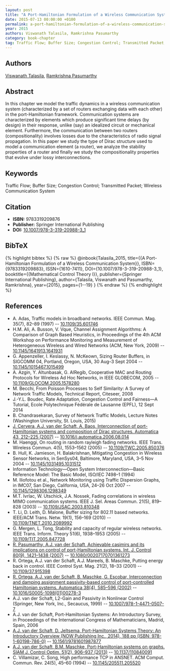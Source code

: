 ```yaml
---
layout: post
title: "A Port-Hamiltonian Formulation of a Wireless Communication System"
date: 2015-07-13 00:00:00 +0100
permalink: a-port-hamiltonian-formulation-of-a-wireless-communication-system
year: 2015
authors: Viswanath Talasila, Ramkrishna Pasumarthy
category: book-chapter
tag: Traffic Flow; Buffer Size; Congestion Control; Transmitted Packet; Wireless Communication System
---
```

 
## Authors
[Viswanath Talasila](authors/viswanath-talasila), [Ramkrishna Pasumarthy](authors/ramkrishna-pasumarthy)
 
## Abstract
In this chapter we model the traffic dynamics in a wireless communication system (characterized by a set of routers exchanging data with each other) in the port-Hamiltonian framework. Communication systems are characterized by elements which produce significant time delays (by design) in their response, unlike (say) an idealized circuit or mechanical element. Furthermore, the communication between two routers (compositionality) involves losses due to the characteristics of radio signal propagation. In this paper we study the type of Dirac structure used to model a communication element (a router), we analyze the stability properties of a router and finally we study the compositionality properties that evolve under lossy interconnections.
 
## Keywords
Traffic Flow; Buffer Size; Congestion Control; Transmitted Packet; Wireless Communication System
 
## Citation
- **ISBN:** 9783319209876
- **Publisher:** Springer International Publishing
- **DOI:** [10.1007/978-3-319-20988-3_1](https://doi.org/10.1007/978-3-319-20988-3_1)
 
## BibTeX
{% highlight bibtex %}
{% raw %}
@inbook{Talasila_2015,
  title={{A Port-Hamiltonian Formulation of a Wireless Communication System}},
  ISBN={9783319209883},
  ISSN={1610-7411},
  DOI={10.1007/978-3-319-20988-3_1},
  booktitle={{Mathematical Control Theory I}},
  publisher={Springer International Publishing},
  author={Talasila, Viswanath and Pasumarthy, Ramkrishna},
  year={2015},
  pages={1--19}
}
{% endraw %}
{% endhighlight %}
 
## References
- A. Adas, Traffic models in broadband networks. IEEE Commun. Mag. 35(7), 82–89 (1997) -- [10.1109/35.601746](https://doi.org/10.1109/35.601746)
- H.M. Ali, A. Busson, V. Vque, Channel Assignment Algorithms: A Comparison of Graph Based Heuristics, in Proceedings of the 4th ACM Workshop on Performance Monitoring and Measurement of Heterogeneous Wireless and Wired Networks (ACM, New York, 2009) -- [10.1145/1641913.1641931](https://doi.org/10.1145/1641913.1641931)
- G. Appenzeller, I. Keslassy, N. McKeown, Sizing Router Buffers, in SIGCOMM 04, Portland, Oregon, USA, 30 Aug–3 Sept 2004 -- [10.1145/1015467.1015499](https://doi.org/10.1145/1015467.1015499)
- A. Azgin, Y. Altunbasak, G. AlRegib, Cooperative MAC and Routing Protocols for Wireless Ad Hoc Networks, in IEEE GLOBECOM, 2005 -- [10.1109/GLOCOM.2005.1578280](https://doi.org/10.1109/GLOCOM.2005.1578280)
- M. Becchi, From Poisson Processes to Self Similarity: A Survey of Network Traffic Models, Technical Report, Citeseer, 2008
- J.-Y.L. Boudec, Rate Adaptation, Congestion Control and Fairness—A Tutorial, Ecole Polytechnique Fédérale de Lausanne (EPFL), 12 Sept 2014
- B. Chandrasekaran, Survey of Network Traffic Models, Lecture Notes (Washington University, St. Louis, 2015)
- [J. Cervera, A.J. van der Schaft, A. Baos, Interconnection of port-Hamiltonian systems and composition of Dirac structures. Automatica 43, 212–225 (2007)](interconnection-of-port-hamiltonian-systems-and-composition-of-dirac-structures) -- [10.1016/j.automatica.2006.08.014](https://doi.org/10.1016/j.automatica.2006.08.014)
- M. Haenggi, On routing in random rayleigh fading networks. IEEE Trans. Wireless Commun. 4(5), 1553–1562 (2005) -- [10.1109/TWC.2005.850376](https://doi.org/10.1109/TWC.2005.850376)
- B. Hull, K. Jamieson, H. Balakrishnan, Mitigating Congestion in Wireless Sensor Networks, in SenSys04, Baltimore, Maryland, USA, 3–5 Nov 2004 -- [10.1145/1031495.1031512](https://doi.org/10.1145/1031495.1031512)
- Information Technology—Open System Interconnection—Basic Reference Model: The Basic Model, ISO/IEC 7498–1 (1994)
- M. Iliofotou et al., Network Monitoring using Traffic Dispersion Graphs, in IMC07, San Diego, California, USA, 24–26 Oct 2007 -- [10.1145/1298306.1298349](https://doi.org/10.1145/1298306.1298349)
- M.T. Ivrlac, W. Utschick, J.A. Nossek, Fading correlations in wireless MIMO communication systems. IEEE J. Sel. Areas Commun. 21(5), 819–828 (2003) -- [10.1109/JSAC.2003.810348](https://doi.org/10.1109/JSAC.2003.810348)
- T. Li, D. Leith, D. Malone, Buffer sizing for 802.11 based networks. IEEE/ACM Trans. Netw. 19(1), 156–169 (2010) -- [10.1109/TNET.2010.2089992](https://doi.org/10.1109/TNET.2010.2089992)
- G. Mergen, L. Tong, Stability and capacity of regular wireless networks. IEEE Trans. Inform. Theory 51(6), 1938–1953 (2005) -- [10.1109/TIT.2005.847728](https://doi.org/10.1109/TIT.2005.847728)
- [R. Pasumarthy, A.J. van der Schaft, Achievable casimirs and its implications on control of port-Hamiltonian systems. Int. J. Control 80(9), 1421–1438 (2007)](achievable-casimirs-and-its-implications-on-control-of-port-hamiltonian-systems) -- [10.1080/00207170701361273](https://doi.org/10.1080/00207170701361273)
- R. Ortega, A.J. van der Schaft, A.J. Mareels, B. Maschke, Putting energy back in control. IEEE Control Syst. Mag. 21(2), 18–33 (2001) -- [10.1109/37.915398](https://doi.org/10.1109/37.915398)
- [R. Ortega, A.J. van der Schaft, B. Maschke, G. Escobar, Interconnection and damping assignment passivity-based control of port-controlled Hamiltonian systems. Automatica 38(4), 585–596 (2002)](interconnection-and-damping-assignment-passivity-based-control-of-port-controlled-hamiltonian-systems) -- [10.1016/S0005-1098(01)00278-3](https://doi.org/10.1016/S0005-1098(01)00278-3)
- A.J. van der Schaft, L2-Gain and Passivity in Nonlinear Control (Springer, New York, Inc., Secaucus, 1999) -- [10.1007/978-1-4471-0507-7](https://doi.org/10.1007/978-1-4471-0507-7)
- A.J. van der Schaft, Port-Hamiltonian Systems: An Introductory Survey, in Proceedings of the International Congress of Mathematicians, Madrid, Spain, 2006
- [A.J. van der Schaft, D. Jeltsema, Port-Hamiltonian Systems Theory: An Introductory Overview (NOW Publishing Inc., 2014), 188 pp (ISBN: 978-1-60198-786-0)](port-hamiltonian-systems-theory-an-introductory-overview) -- [10.1561/9781601987877](https://doi.org/10.1561/9781601987877)
- [A.J. van der Schaft, B.M. Maschke, Port-Hamiltonian systems on graphs. SIAM J. Control Optim. 51(2), 906–937 (2013)](port-hamiltonian-systems-on-graphs) -- [10.1137/110840091](https://doi.org/10.1137/110840091)
- C. Villamizar, C. Song, High performance TCP in ANSNET. ACM Comput. Commun. Rev. 24(5), 45–60 (1994) -- [10.1145/205511.205520](https://doi.org/10.1145/205511.205520)


